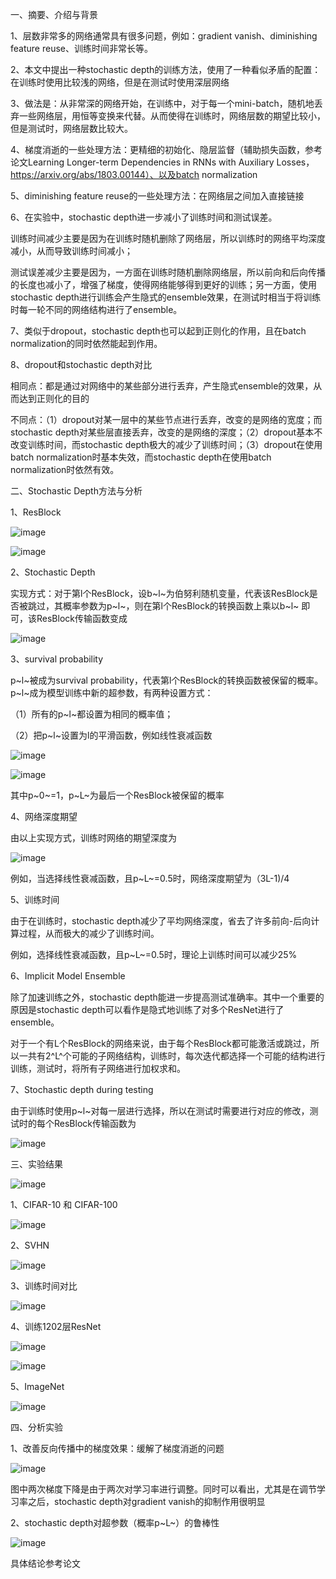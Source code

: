 一、摘要、介绍与背景

1、层数非常多的网络通常具有很多问题，例如：gradient vanish、diminishing feature reuse、训练时间非常长等。

2、本文中提出一种stochastic depth的训练方法，使用了一种看似矛盾的配置：在训练时使用比较浅的网络，但是在测试时使用深层网络

3、做法是：从非常深的网络开始，在训练中，对于每一个mini-batch，随机地丢弃一些网络层，用恒等变换来代替。从而使得在训练时，网络层数的期望比较小，但是测试时，网络层数比较大。

4、梯度消逝的一些处理方法：更精细的初始化、隐层监督（辅助损失函数，参考论文Learning Longer-term Dependencies in RNNs with Auxiliary Losses，https://arxiv.org/abs/1803.00144）、以及batch normalization

5、diminishing feature reuse的一些处理方法：在网络层之间加入直接链接

6、在实验中，stochastic depth进一步减小了训练时间和测试误差。

训练时间减少主要是因为在训练时随机删除了网络层，所以训练时的网络平均深度减小，从而导致训练时间减小；

测试误差减少主要是因为，一方面在训练时随机删除网络层，所以前向和后向传播的长度也减小了，增强了梯度，使得网络能够得到更好的训练；另一方面，使用stochastic depth进行训练会产生隐式的ensemble效果，在测试时相当于将训练时每一轮不同的网络结构进行了ensemble。

7、类似于dropout，stochastic depth也可以起到正则化的作用，且在batch normalization的同时依然能起到作用。

8、dropout和stochastic depth对比

相同点：都是通过对网络中的某些部分进行丢弃，产生隐式ensemble的效果，从而达到正则化的目的

不同点：（1）dropout对某一层中的某些节点进行丢弃，改变的是网络的宽度；而stochastic depth对某些层直接丢弃，改变的是网络的深度；（2）dropout基本不改变训练时间，而stochastic depth极大的减少了训练时间；（3）dropout在使用batch normalization时基本失效，而stochastic depth在使用batch normalization时依然有效。

二、Stochastic Depth方法与分析

1、ResBlock

![image](https://github.com/shiyanwudi922/paper_summary/blob/master/picture/StochasticDepth/figure1.png)

![image](https://github.com/shiyanwudi922/paper_summary/blob/master/picture/StochasticDepth/equation1.png)

2、Stochastic Depth

实现方式：对于第l个ResBlock，设b~l~为伯努利随机变量，代表该ResBlock是否被跳过，其概率参数为p~l~，则在第l个ResBlock的转换函数上乘以b~l~ 即可，该ResBlock传输函数变成

![image](https://github.com/shiyanwudi922/paper_summary/blob/master/picture/StochasticDepth/equation2.png)

3、survival probability

p~l~被成为survival probability，代表第l个ResBlock的转换函数被保留的概率。p~l~成为模型训练中新的超参数，有两种设置方式：

（1）所有的p~l~都设置为相同的概率值；

（2）把p~l~设置为l的平滑函数，例如线性衰减函数

![image](https://github.com/shiyanwudi922/paper_summary/blob/master/picture/StochasticDepth/equation4.png)

![image](https://github.com/shiyanwudi922/paper_summary/blob/master/picture/StochasticDepth/figure2.png)

其中p~0~=1，p~L~为最后一个ResBlock被保留的概率

4、网络深度期望

由以上实现方式，训练时网络的期望深度为

![image](https://github.com/shiyanwudi922/paper_summary/blob/master/picture/StochasticDepth/equation_net_depth.png)

例如，当选择线性衰减函数，且p~L~=0.5时，网络深度期望为（3L-1)/4 

5、训练时间

由于在训练时，stochastic depth减少了平均网络深度，省去了许多前向-后向计算过程，从而极大的减少了训练时间。

例如，选择线性衰减函数，且p~L~=0.5时，理论上训练时间可以减少25%

6、Implicit Model Ensemble

除了加速训练之外，stochastic depth能进一步提高测试准确率。其中一个重要的原因是stochastic depth可以看作是隐式地训练了对多个ResNet进行了ensemble。

对于一个有L个ResBlock的网络来说，由于每个ResBlock都可能激活或跳过，所以一共有2^L^个可能的子网络结构，训练时，每次迭代都选择一个可能的结构进行训练，测试时，将所有子网络进行加权求和。

7、Stochastic depth during testing

由于训练时使用p~l~对每一层进行选择，所以在测试时需要进行对应的修改，测试时的每个ResBlock传输函数为

![image](https://github.com/shiyanwudi922/paper_summary/blob/master/picture/StochasticDepth/equation5.png)

三、实验结果

![image](https://github.com/shiyanwudi922/paper_summary/blob/master/picture/StochasticDepth/table1.png)

1、CIFAR-10 和 CIFAR-100

![image](https://github.com/shiyanwudi922/paper_summary/blob/master/picture/StochasticDepth/figure3.png)

2、SVHN

![image](https://github.com/shiyanwudi922/paper_summary/blob/master/picture/StochasticDepth/figure4.png)

3、训练时间对比

![image](https://github.com/shiyanwudi922/paper_summary/blob/master/picture/StochasticDepth/table2.png)

4、训练1202层ResNet

![image](https://github.com/shiyanwudi922/paper_summary/blob/master/picture/StochasticDepth/figure4.png)

![image](https://github.com/shiyanwudi922/paper_summary/blob/master/picture/StochasticDepth/figure5.png)

5、ImageNet

![image](https://github.com/shiyanwudi922/paper_summary/blob/master/picture/StochasticDepth/figure6.png)

四、分析实验

1、改善反向传播中的梯度效果：缓解了梯度消逝的问题

![image](https://github.com/shiyanwudi922/paper_summary/blob/master/picture/StochasticDepth/figure7.png)

图中两次梯度下降是由于两次对学习率进行调整。同时可以看出，尤其是在调节学习率之后，stochastic depth对gradient vanish的抑制作用很明显

2、stochastic depth对超参数（概率p~L~）的鲁棒性

![image](https://github.com/shiyanwudi922/paper_summary/blob/master/picture/StochasticDepth/figure8.png)

具体结论参考论文